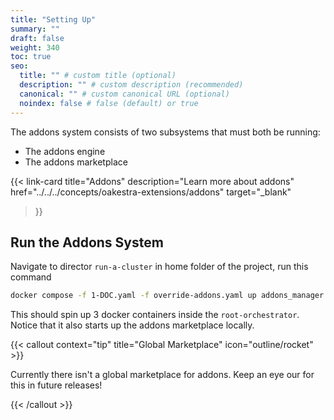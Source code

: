 ```yaml
---
title: "Setting Up"
summary: ""
draft: false
weight: 340
toc: true
seo:
  title: "" # custom title (optional)
  description: "" # custom description (recommended)
  canonical: "" # custom canonical URL (optional)
  noindex: false # false (default) or true
---
```


The addons system consists of two subsystems that must both be running:
- The addons engine
- The addons marketplace

<!-- Fix links in another issue - once concepts is merged -->
{{< link-card
  title="Addons"
  description="Learn more about addons"
  href="../../../concepts/oakestra-extensions/addons"
  target="_blank"
>}}

## Run the Addons System

Navigate to director `run-a-cluster` in home folder of the project, run this command
```bash
docker compose -f 1-DOC.yaml -f override-addons.yaml up addons_manager addons_monitor marketplace_manager
```

This should spin up 3 docker containers inside the `root-orchestrator`. Notice that it also starts up the addons marketplace locally. 

{{< callout context="tip" title="Global Marketplace" icon="outline/rocket" >}}

Currently there isn't a global marketplace for addons. Keep an eye our for this in future releases!

{{< /callout >}}

